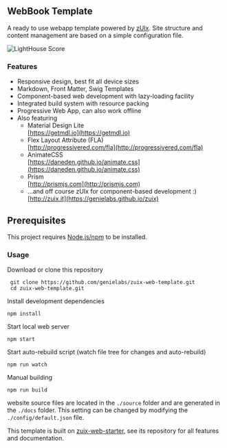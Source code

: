 ## WebBook Template

A ready to use webapp template powered by
[zUIx](https://genielabs.github.io/zuix).
Site structure and content management are based on a simple configuration file.

![LightHouse Score](https://genielabs.github.io/zuix-web-book/images/lighthouse_score.png)

### Features

- Responsive design, best fit all device sizes
- Markdown, Front Matter, Swig Templates
- Component-based web development with lazy-loading facility
- Integrated build system with resource packing
- Progressive Web App, can also work offline
- Also featuring
    - Material Design Lite<br/>
      [https://getmdl.io](https://getmdl.io)
    - Flex Layout Attribute (FLA)<br/>
      [http://progressivered.com/fla](http://progressivered.com/fla)
    - AnimateCSS<br/>
      [https://daneden.github.io/animate.css](https://daneden.github.io/animate.css)
    - Prism<br/>
      [http://prismjs.com](http://prismjs.com)
    - ...and off course zUIx for component-based development :)<br/>
      [http://zuix.it](https://genielabs.github.io/zuix)

<!-- TODO: wip - Generated application consist of a single .html file that can be opened locally, without a web server -->

## Prerequisites

This project requires [Node.js/npm](https://www.npmjs.com/get-npm) to be installed.

### Usage

Download or clone this repository

     git clone https://github.com/genielabs/zuix-web-template.git
     cd zuix-web-template.git

Install development dependencies

    npm install

Start local web server

    npm start

Start auto-rebuild script (watch file tree for changes and auto-rebuild)

    npm run watch

Manual building

    npm run build

website source files are located in the `./source` folder and are
generated in the `./docs` folder.
This setting can be changed by modifying the `./config/default.json` file.

This template is built on [zuix-web-starter](https://github.com/genemars/zuix-web-starter),
see its repository for all features and documentation.
